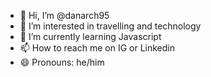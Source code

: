 - 👋 Hi, I’m @danarch95
- 👀 I’m interested in travelling and technology
- 🌱 I’m currently learning Javascript
- 📫 How to reach me on IG or Linkedin
- 😄 Pronouns: he/him

<!---
danarch95/danarch95 is a ✨ special ✨ repository because its `README.md` (this file) appears on your GitHub profile.
You can click the Preview link to take a look at your changes.
--->
